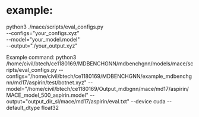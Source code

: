 
# example:
python3 ./mace/scripts/eval_configs.py \
    --configs="your_configs.xyz" \
    --model="your_model.model" \
    --output="./your_output.xyz"

Example command:
python3 /home/civil/btech/ce1180169/MDBENCHGNN/mdbenchgnn/models/mace/scripts/eval_configs.py --configs="/home/civil/btech/ce1180169/MDBENCHGNN/example_mdbenchgnn/md17/aspirin/test/botnet.xyz" --model="/home/civil/btech/ce1180169/Output_mdbgnn/mace/md17/aspirin/MACE_model_500_aspirin.model" --output="output_dir_sl/mace/md17/aspirin/eval.txt" --device cuda --default_dtype float32
